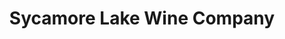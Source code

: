 ---
title: "Sycamore Lake Wine Company"
url: /columbus-grove/sycamore-lake-wine-company/
shop: alcohol
---